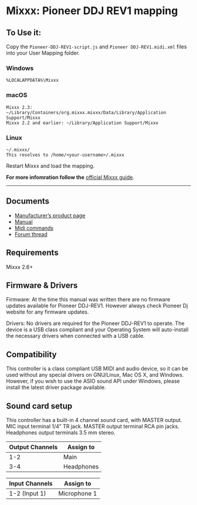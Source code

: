 # Mixxx: Pioneer DDJ REV1 mapping

## To Use it:

Copy the `Pioneer-DDJ-REV1-script.js` and `Pioneer DDJ-REV1.midi.xml` files into your User Mapping folder. 

### Windows
    %LOCALAPPDATA%\Mixxx
### macOS
    Mixxx 2.3: ~/Library/Containers/org.mixxx.mixxx/Data/Library/Application Support/Mixxx
    Mixxx 2.2 and earlier: ~/Library/Application Support/Mixxx
### Linux
    ~/.mixxx/
    This resolves to /home/<your-username>/.mixxx
    
    
Restart Mixxx and load the mapping.

**For more infomration follow the** [official Mixxx guide](https://manual.mixxx.org/2.3/en/chapters/controlling_mixxx.html#installing-a-mapping-from-the-forum).

-------------


## Documents

- [Manufacturer’s product page](https://www.pioneerdj.com/en/product/controller/ddj-rev1/black/overview)
- [Manual](https://www.pioneerdj.com/en/support/documents/ddj-rev1)
- [Midi commands](https://www.pioneerdj.com/-/media/pioneerdj/software-info/controller/ddj-rev1/ddj-rev1_midi_message_list_e1.pdf)
- [Forum thread ](https://mixxx.discourse.group/t/)

## Requirements

Mixxx 2.6+

## Firmware & Drivers

Firmware: At the time this manual was written there are no firmware updates available for Pioneer DDJ-REV1. However always check Pioneer Dj website for any firmware updates.

Drivers: No drivers are required for the Pioneer DDJ-REV1 to operate. The device is a USB class compliant and your Operating System will auto-install the necessary drivers when connected with a USB cable.

## Compatibility

This controller is a class compliant USB MIDI and audio device, so it can be used without any special drivers on GNU/Linux, Mac OS X, and Windows. However, if you wish to use the ASIO sound API under Windows, please install the latest driver package available.

Sound card setup
----------------

This controller has a built-in 4 channel sound card, with MASTER output. MIC input terminal 1/4” TR jack. MASTER output terminal RCA pin jacks. Headphones output terminals 3.5 mm stereo.

| Output Channels | Assign to   |
|-----------------|-------------|
| 1-2             | Main        |
| 3-4             | Headphones  |


| Input Channels | Assign to    |
|----------------|--------------|
| 1-2 (Input 1)  | Microphone 1 |



